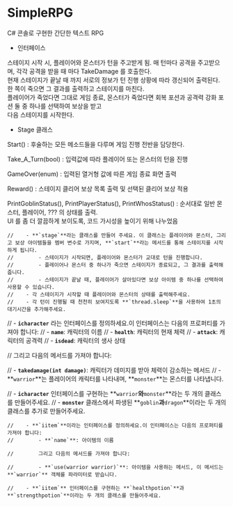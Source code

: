 # SimpleRPG
C# 콘솔로 구현한 간단한 텍스트 RPG

- 인터페이스 

스테이지 시작 시, 플레이어와 몬스터가 턴을 주고받게 됨. 매 턴마다 공격을 주고받으며, 각각 공격을 받을 때 마다 TakeDamage 를 호출한다.</br>
현재 스테이지가 끝날 때 까지 서로의 정보가 턴 진행 상황에 따라 갱신되어 출력된다. 한 쪽이 죽으면 그 결과를 출력하고 스테이지를 마친다.</br> 
플레이어가 죽었다면 그대로 게임 종료, 몬스터가 죽었다면 회복 포션과 공격력 강화 포션 둘 중 하나를 선택하여 보상을 받고</br> 다음 스테이지를 시작한다.


- Stage 클래스

Start() : 후술하는 모든 메소드들을 다루며 게임 진행 전반을 담당한다. 

Take_A_Turn(bool) : 입력값에 따라 플레이어 또는 몬스터의 턴을 진행 

GameOver(enum) : 입력된 열거형 값에 따른 게임 종료 화면 출력

Reward() : 스테이지 클리어 보상 목록 출력 및 선택된 클리어 보상 적용

PrintGoblinStatus(), PrintPlayerStatus(), PrintWhosStatus() : 순서대로 일반 몬스터, 플레이어, ??? 의 상태를 출력.</br> UI 를 좀 더 깔끔하게 보이도록, 코드 가시성을 높이기 위해 나누었음

 
    //    - **`stage`**라는 클래스를 만들어 주세요. 이 클래스는 플레이어와 몬스터, 그리고 보상 아이템들을 멤버 변수로 가지며, **`start`**라는 메서드를 통해 스테이지를 시작하게 됩니다.
    //        - 스테이지가 시작되면, 플레이어와 몬스터가 교대로 턴을 진행합니다.
    //        - 플레이어나 몬스터 중 하나가 죽으면 스테이지가 종료되고, 그 결과를 출력해줍니다.
    //        - 스테이지가 끝날 때, 플레이어가 살아있다면 보상 아이템 중 하나를 선택하여 사용할 수 있습니다.
    //    - 각 스테이지가 시작할 때 플레이어와 몬스터의 상태를 출력해주세요.
    //    - 각 턴이 진행될 때 천천히 보여지도록 **`thread.sleep`**을 사용하여 1초의 대기시간을 추가해주세요.

//    - **`icharacter`** 라는 인터페이스를 정의하세요.이 인터페이스는 다음의 프로퍼티를 가져야 합니다:
//        - **`name`**: 캐릭터의 이름
//        - **`health`**: 캐릭터의 현재 체력
//        - **`attack`**: 캐릭터의 공격력
//        - **`isdead`**: 캐릭터의 생사 상태

//        그리고 다음의 메서드를 가져야 합니다:

//        - **`takedamage(int damage)`**: 캐릭터가 데미지를 받아 체력이 감소하는 메서드
//        - **`warrior`**는 플레이어의 캐릭터를 나타내며, **`monster`**는 몬스터를 나타냅니다.


//    - **`icharacter`** 인터페이스를 구현하는 **`warrior`**와**`monster`**라는 두 개의 클래스를 만들어주세요.
//        - **`monster`** 클래스에서 파생된 **`goblin`**과**`dragon`**이라는 두 개의 클래스를 추가로 만들어주세요.



    //    - **`iitem`**이라는 인터페이스를 정의하세요.이 인터페이스는 다음의 프로퍼티를 가져야 합니다:
    //        - **`name`**: 아이템의 이름

    //        그리고 다음의 메서드를 가져야 합니다:

    //        - **`use(warrior warrior)`**: 아이템을 사용하는 메서드, 이 메서드는 **`warrior`** 객체를 파라미터로 받습니다.

    //    - **`iitem`** 인터페이스를 구현하는 **`healthpotion`**과**`strengthpotion`**이라는 두 개의 클래스를 만들어주세요.

